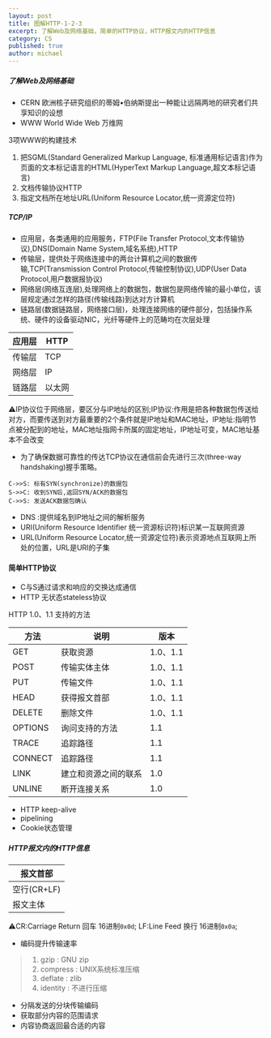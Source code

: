 ```yaml
---
layout: post
title: 图解HTTP-1-2-3
excerpt: 了解Web及网络基础，简单的HTTP协议，HTTP报文内的HTTP信息
category: CS
published: true
author: michael
---
```


##### 了解Web及网络基础

- CERN 欧洲核子研究组织的蒂姆•伯纳斯提出一种能让远隔两地的研究者们共享知识的设想
- WWW World Wide Web 万维网

3项WWW的构建技术

1. 把SGML(Standard Generalized Markup Language, 标准通用标记语言)作为页面的文本标记语言的HTML(HyperText Markup Language,超文本标记语言)
2. 文档传输协议HTTP
3. 指定文档所在地址URL(Uniform Resource Locator,统一资源定位符)

##### TCP/IP

- 应用层，各类通用的应用服务，FTP(File Transfer Protocol,文本传输协议),DNS(Domain Name System,域名系统),HTTP
- 传输层，提供处于网络连接中的两台计算机之间的数据传输,TCP(Transmission Control Protocol,传输控制协议),UDP(User Data Protocol,用户数据报协议)
- 网络层(网络互连层),处理网络上的数据包，数据包是网络传输的最小单位，该层规定通过怎样的路径(传输线路)到达对方计算机
- 链路层(数据链路层，网络接口层)，处理连接网络的硬件部分，包括操作系统、硬件的设备驱动NIC，光纤等硬件上的范畴均在次层处理

|应用层 | HTTP   |
|------|-----   |
|传输层 |TCP     |
|网络层 |IP      |
|链路层 |以太网   |

⚠️IP协议位于网络层，要区分与IP地址的区别;IP协议:作用是把各种数据包传送给对方，而要传送到对方最重要的2个条件就是IP地址和MAC地址，IP地址:指明节点被分配到的地址，MAC地址指网卡所属的固定地址，IP地址可变，MAC地址基本不会改变

- 为了确保数据可靠性的传达TCP协议在通信前会先进行三次(three-way handshaking)握手策略。

```
C->>S: 标有SYN(synchronize)的数据包
S->>C: 收到SYN后,返回SYN/ACK的数据包
C->>S: 发送ACK数据包确认
```

- DNS :提供域名到IP地址之间的解析服务
- URI(Uniform Resource Identifier 统一资源标识符)标识某一互联网资源
- URL(Uniform Resource Locator,统一资源定位符)表示资源地点互联网上所处的位置，URL是URI的子集

#### 简单HTTP协议

- C与S通过请求和响应的交换达成通信
- HTTP 无状态stateless协议

HTTP 1.0、1.1 支持的方法

方法|说明|版本|
----|----|----|
GET|获取资源|1.0、1.1|
POST|传输实体主体|1.0、1.1|
PUT|传输文件|1.0、1.1|
HEAD|获得报文首部|1.0、1.1|
DELETE|删除文件|1.0、1.1|
OPTIONS|询问支持的方法|1.1|
TRACE|追踪路径|1.1|
CONNECT|追踪路径|1.1|
LINK|建立和资源之间的联系|1.0|
UNLINE|断开连接关系|1.0|

- HTTP keep-alive
- pipelining
- Cookie状态管理

##### HTTP报文内的HTTP信息

报文首部  |
------|
空行(CR+LF)|
报文主体|

⚠️CR:Carriage Return 回车 16进制`0x0d`; LF:Line Feed 换行 16进制`0x0a`;

- 编码提升传输速率

> 1. gzip : GNU zip
> 2. compress : UNIX系统标准压缩
> 3. deflate  : zlib
> 4. identity : 不进行压缩

- 分隔发送的分块传输编码
- 获取部分内容的范围请求
- 内容协商返回最合适的内容
